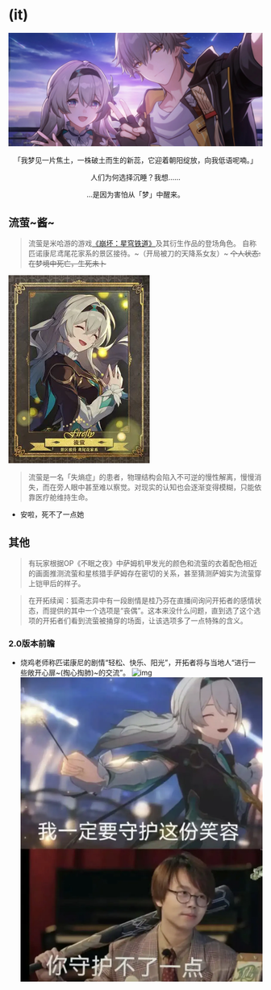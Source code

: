 

# \(it\)
![img](./src/photo.jpg)

<center>「我梦见一片焦土，一株破土而生的新蕊，它迎着朝阳绽放，向我低语呢喃。」<p>人们为何选择沉睡？我想……<p>…是因为害怕从「梦」中醒来。 </center>

## 流萤~酱~
> 流萤是米哈游的游戏[《崩坏：星穹铁道》](https://sr.mihoyo.com/)及其衍生作品的登场角色。
> 自称匹诺康尼鸢尾花家系的景区接待。~（开局被刀的天降系女友）~ 
> ~~个人状态:在梦境中死亡，生死未卜~~ 

![img](./src/card.webp)

> 流萤是一名「失熵症」的患者，物理结构会陷入不可逆的慢性解离，慢慢消失，而在旁人眼中甚至难以察觉。对现实的认知也会逐渐变得模糊，只能依靠医疗舱维持生命。

- 安啦，死不了一点她

## 其他

> 有玩家根据OP《不眠之夜》中萨姆机甲发光的颜色和流萤的衣着配色相近的画面推测流萤和星核猎手萨姆存在密切的关系，甚至猜测萨姆实为流萤穿上铠甲后的样子。  

>在开拓续闻：狐斋志异中有一段剧情是桂乃芬在直播间询问开拓者的感情状态，而提供的其中一个选项是“丧偶”。这本来没什么问题，直到选了这个选项的开拓者们看到流萤被捅穿的场面，让该选项多了一点特殊的含义。
### 2.0版本前瞻
* 烧鸡老师称匹诺康尼的剧情“轻松、快乐、阳光”，开拓者将与当地人“进行一些敞开心扉~(掏心掏肺)~的交流”。
![img](./src/beac.jpg)
![img](./src/saoji.jpg)
